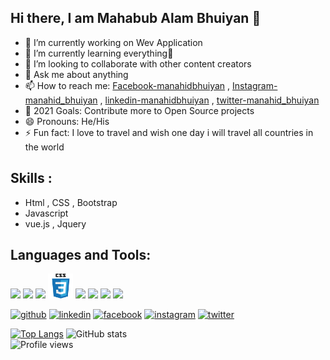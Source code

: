 
## Hi there, I am Mahabub Alam Bhuiyan 👋

- 🔭 I’m currently working on Wev Application
- 🌱 I’m currently learning everything🤣
- 👯 I’m looking to collaborate with other content creators
- 💬 Ask me about anything
- 📫 How to reach me: <a href="https://www.facebook.com/manahid.bhuiyan/">Facebook-manahidbhuiyan</a> , <a href="https://www.instagram.com/manahidbhuiyan/?hl=en">Instagram-manahid_bhuiyan</a> , <a href="https://www.linkedin.com/in/manahidbhuiyan/">linkedin-manahidbhuiyan</a> , <a href="https://twitter.com/manahidbhuiyan">twitter-manahid_bhuiyan</a> 
- 🥅 2021 Goals: Contribute more to Open Source projects
- 😄 Pronouns: He/His
- ⚡ Fun fact: I love to travel and wish one day i will travel all countries in the world
## Skills :
- Html , CSS , Bootstrap
- Javascript
- vue.js , Jquery
## Languages and Tools:
<img src="https://img.icons8.com/plasticine/2x/visual-studio-code-2019.png" height='40'> <img src="https://www.iconpacks.net/icons/3/free-bootstrap-logo-icon-5632-thumb.png" height='40'> <img src="https://img.pngio.com/5-five-html-html5-logo-piaa-icon-html-png-512_512.png" height='40'>  <img src="https://raw.githubusercontent.com/github/explore/6c6508f34230f0ac0d49e847a326429eefbfc030/topics/css/css.png" height='40'> <img src="https://p7.hiclipart.com/preview/793/545/309/javascript-portable-network-graphics-logo-clip-art-computer-icons-vue-js.jpg" height='40'> <img src="https://cdn.iconscout.com/icon/free/png-512/vue-282497.png" height='40'> <img src="https://e7.pngegg.com/pngimages/72/936/png-clipart-sass-cascading-style-sheets-preprocessor-less-postcss-meng-miscellaneous-text-thumbnail.png" height='40'> <img src="https://i1.wp.com/geoxis.co/wp-content/uploads/2019/09/logo-jquery-png-500.png?ssl=1" height='40'>
 
[<img src='https://w7.pngwing.com/pngs/321/703/png-transparent-computer-icons-github-logo-github-monochrome-rim-black-and-white.png' alt='github' height='40'>](https://github.com/Mahabub-Alam-Bhuiyan)  [<img src='https://www.pikpng.com/pngl/m/57-571884_100-linkedin-logo-latest-logo-icon-gif-round.png' alt='linkedin' height='40'>](https://www.linkedin.com/in/https://www.linkedin.com/in/manahidbhuiyan//)  [<img src='https://cdn.jsdelivr.net/npm/simple-icons@3.0.1/icons/facebook.svg' alt='facebook' height='40'>](https://www.facebook.com/https://www.facebook.com/manahid.bhuiyan/)  [<img src='https://cdn.jsdelivr.net/npm/simple-icons@3.0.1/icons/instagram.svg' alt='instagram' height='40'>](https://www.instagram.com/https://www.instagram.com/manahid_bhuiyan/?hl=en/)  [<img src='https://cdn.jsdelivr.net/npm/simple-icons@3.0.1/icons/twitter.svg' alt='twitter' height='40'>](https://twitter.com/https://twitter.com/manahid_bhuiyan)  


[![Top Langs](https://github-readme-stats.vercel.app/api/top-langs/?username=Mahabub-Alam-Bhuiyan)](https://github.com/anuraghazra/github-readme-stats) 
![GitHub stats](https://github-readme-stats.vercel.app/api?username=Mahabub-Alam-Bhuiyan&show_icons=true)  
![Profile views](https://gpvc.arturio.dev/Mahabub-Alam-Bhuiyan)  


